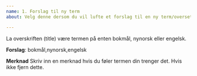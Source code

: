 ```yaml
---
name: 1. Forslag til ny term
about: Velg denne dersom du vil lufte et forslag til en ny term/oversettelse.

---
```


La overskriften (title) være termen på enten bokmål, nynorsk eller engelsk.

**Forslag**:
bokmål,nynorsk,engelsk

**Merknad**
Skriv inn en merknad hvis du føler termen din trenger det. Hvis ikke fjern dette.
